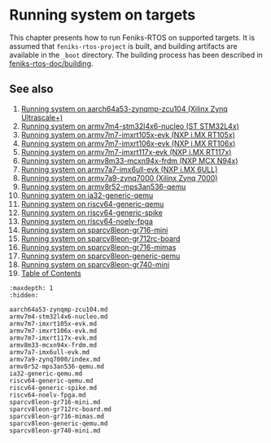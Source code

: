 # Running system on targets

This chapter presents how to run Feniks-RTOS on supported targets. It is assumed that `feniks-rtos-project` is built,
and building artifacts are available in the `_boot` directory. The building process has been described in
[feniks-rtos-doc/building](../building/index.md).

## See also

1. [Running system on aarch64a53-zynqmp-zcu104 (Xilinx Zynq Ultrascale+)](aarch64a53-zynqmp-zcu104.md)
2. [Running system on armv7m4-stm32l4x6-nucleo (ST STM32L4x)](armv7m4-stm32l4x6-nucleo.md)
3. [Running system on armv7m7-imxrt105x-evk (NXP i.MX RT105x)](armv7m7-imxrt105x-evk.md)
4. [Running system on armv7m7-imxrt106x-evk (NXP i.MX RT106x)](armv7m7-imxrt106x-evk.md)
5. [Running system on armv7m7-imxrt117x-evk (NXP i.MX RT117x)](armv7m7-imxrt117x-evk.md)
6. [Running system on armv8m33-mcxn94x-frdm (NXP MCX N94x)](armv8m33-mcxn94x-frdm.md)
7. [Running system on armv7a7-imx6ull-evk (NXP i.MX 6ULL)](armv7a7-imx6ull-evk.md)
8. [Running system on armv7a9-zynq7000 (Xilinx Zynq 7000)](armv7a9-zynq7000/index.md)
9. [Running system on armv8r52-mps3an536-qemu](armv8r52-mps3an536-qemu.md)
10. [Running system on ia32-generic-qemu](ia32-generic-qemu.md)
11. [Running system on riscv64-generic-qemu](riscv64-generic-qemu.md)
12. [Running system on riscv64-generic-spike](riscv64-generic-spike.md)
13. [Running system on riscv64-noelv-fpga](riscv64-noelv-fpga.md)
14. [Running system on sparcv8leon-gr716-mini](sparcv8leon-gr716-mini.md)
15. [Running system on sparcv8leon-gr712rc-board](sparcv8leon-gr712rc-board.md)
16. [Running system on sparcv8leon-gr716-mimas](sparcv8leon-gr716-mimas.md)
17. [Running system on sparcv8leon-generic-qemu](sparcv8leon-generic-qemu.md)
18. [Running system on sparcv8leon-gr740-mini](sparcv8leon-gr740-mini.md)
19. [Table of Contents](../index.md)

```{toctree}
:maxdepth: 1
:hidden:

aarch64a53-zynqmp-zcu104.md
armv7m4-stm32l4x6-nucleo.md
armv7m7-imxrt105x-evk.md
armv7m7-imxrt106x-evk.md
armv7m7-imxrt117x-evk.md
armv8m33-mcxn94x-frdm.md
armv7a7-imx6ull-evk.md
armv7a9-zynq7000/index.md
armv8r52-mps3an536-qemu.md
ia32-generic-qemu.md
riscv64-generic-qemu.md
riscv64-generic-spike.md
riscv64-noelv-fpga.md
sparcv8leon-gr716-mini.md
sparcv8leon-gr712rc-board.md
sparcv8leon-gr716-mimas.md
sparcv8leon-generic-qemu.md
sparcv8leon-gr740-mini.md
```
